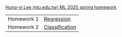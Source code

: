 [Hung-yi Lee (ntu.edu.tw) ML 2020 spring homework](http://speech.ee.ntu.edu.tw/~tlkagk/courses_ML20.html)

<table>
    <tr>
        <td>Homework 1</td>
        <td><a href="./regression">Regression</a></td>
    </tr>
    <tr>
        <td>Homework 2</td>
        <td><a href="./classification">Classification</a></td>
    </tr>
</table>

